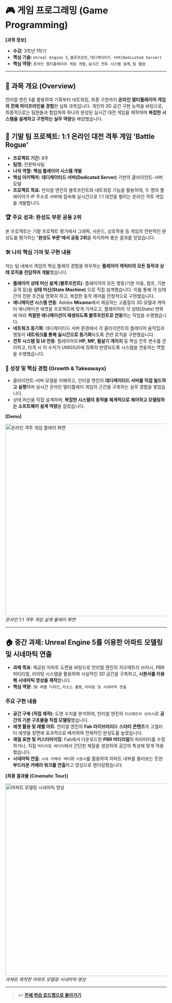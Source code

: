 # 🎮 게임 프로그래밍 (Game Programming)

**[과목 정보]**
- **수강:** 3학년 1학기
- **핵심 기술:** `Unreal Engine 5`, `블루프린트`, `데디케이티드 서버(Dedicated Server)`
- **핵심 역량:** `온라인 멀티플레이어 게임 개발`, `실시간 전투 시스템 설계`, `팀 협업`

---

## 📖 과목 개요 (Overview)
언리얼 엔진 5를 활용하여 기획부터 네트워킹, 최종 구현까지 **온라인 멀티플레이어 게임의 전체 파이프라인을 경험**한 심화 과목입니다. 개인의 3D 공간 구현 능력을 바탕으로, 최종적으로는 팀원들과 협업하여 하나의 완성된 실시간 대전 게임을 제작하며 **복잡한 시스템을 설계하고 구현하는 실무 역량**을 배양했습니다.

## 🚀 기말 팀 프로젝트: 1:1 온라인 대전 격투 게임 'Battle Rogue'

- **프로젝트 기간:** 8주
- **팀명:** 전문박사팀
- **나의 역할:** **핵심 플레이어 시스템 개발**
- **핵심 아키텍처:** **데디케이티드 서버(Dedicated Server)** 기반의 클라이언트-서버 모델
- **프로젝트 목표:** 언리얼 엔진의 블루프린트와 네트워킹 기능을 활용하여, 두 명의 플레이어가 IP 주소로 서버에 접속해 실시간으로 1:1 대전을 벌이는 온라인 격투 게임을 개발합니다.

### 🏆 주요 성과: 완성도 부문 공동 2위
본 프로젝트는 기말 프로젝트 평가에서 그래픽, 사운드, 상호작용 등 게임의 전반적인 완성도를 평가하는 **'완성도 부문'에서 공동 2위**를 차지하며 좋은 결과를 얻었습니다.

### 🛠️ 나의 핵심 기여 및 구현 내용
저는 팀 내에서 게임의 핵심 플레이 경험을 좌우하는 **플레이어 캐릭터의 모든 동작과 상태 로직을 전담하여 개발**했습니다.

-   **플레이어 상태 머신 설계 (블루프린트)**: 플레이어의 모든 행동(기본 이동, 점프, 기본 공격 등)을 **상태 머신(State Machine)** 으로 직접 설계했습니다. 이를 통해 각 상태 간의 전환 조건을 명확히 하고, 복잡한 동작 제어를 안정적으로 구현했습니다.
-   **애니메이션 시스템 연동**: Adobe **Mixamo**에서 제공하는 고품질의 3D 모델과 캐릭터 애니메이션 에셋을 프로젝트에 맞게 가져오고, 플레이어의 각 상태(State) 변화에 따라 **적절한 애니메이션이 재생되도록 블루프린트로 연동**하는 작업을 수행했습니다.
-   **네트워크 동기화**: 데디케이티드 서버 환경에서 각 클라이언트의 플레이어 움직임과 행동이 **네트워크를 통해 실시간으로 동기화**되도록 관련 로직을 구현했습니다.
-   **전투 시스템 및 UI 연동**: 플레이어의 **HP, MP, 필살기 게이지** 등 핵심 전투 변수를 관리하고, 타격 시 이 수치가 UMG(UI)에 정확히 반영되도록 시스템을 연동하는 역할을 수행했습니다.

### 🌱 성장 및 핵심 경험 (Growth & Takeaways)
-   클라이언트-서버 모델을 이해하고, 언리얼 엔진의 **데디케이티드 서버를 직접 빌드하고 실행**하며 실시간 온라인 멀티플레이 게임의 근간을 구축하는 실무 경험을 쌓았습니다.
-   상태 머신을 직접 설계하며, **복잡한 시스템의 동작을 체계적으로 제어하고 모델링하는 소프트웨어 설계 역량**을 길렀습니다.

**[Demo]** 
<p align="left">
  <img src="./assets/fighting-game-demo.gif" alt="온라인 격투 게임 플레이 화면" width="600"/>
  <br/>
  <i>온라인 1:1 격투 게임 실제 플레이 화면</i>
</p>

---

## 🏠 중간 과제: Unreal Engine 5를 이용한 아파트 모델링 및 시네마틱 연출

-   **과제 목표**: 제공된 아파트 도면을 바탕으로 언리얼 엔진의 지오메트리 브러시, PBR 머티리얼, 라이팅 시스템을 활용하여 사실적인 3D 공간을 구축하고, **시퀀서를 이용해 시네마틱 영상을 제작**합니다.
-   **핵심 역량**: `3D 레벨 디자인`, `리소스 활용`, `라이팅 및 시네마틱 연출`

### 주요 구현 내용
-   **공간 구축 (직접 제작)**: 도면 수치를 분석하여, 언리얼 엔진의 `지오메트리 브러시`로 **공간의 기본 구조물을 직접 모델링**했습니다.
-   **에셋 활용 및 레벨 아트**: 언리얼 엔진의 **Fab 라이브러리**와 **스타터 콘텐츠**의 고퀄리티 에셋을 장면에 효과적으로 배치하여 전체적인 완성도를 높였습니다.
-   **재질 표현 및 커스터마이징**: Fab에서 다운로드한 **PBR 머티리얼**의 파라미터를 수정하거나, 직접 `머티리얼 에디터`에서 간단한 재질을 생성하여 공간의 특성에 맞게 적용했습니다.
-   **시네마틱 연출**: `시네 카메라 액터`와 `시퀀서`를 활용하여 아파트 내부를 둘러보는 듯한 **부드러운 카메라 워크를 연출**하고 영상으로 렌더링했습니다.

**[최종 결과물 (Cinematic Tour)]**
<p align="left">
  <img src="./assets/apartment-cinematic-demo.gif" alt="아파트 모델링 시네마틱 영상" width="600"/>
  <br/>
  <i>과제로 제작한 아파트 모델링 시네마틱 영상</i>
</p>

---
> ↩️ **[전체 학습 로드맵으로 돌아가기](../../README.md)**
